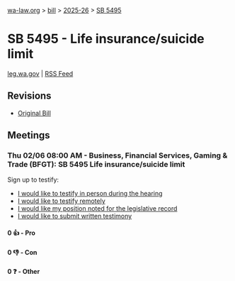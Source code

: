 [wa-law.org](/) > [bill](/bill/) > [2025-26](/bill/2025-26/) > [SB 5495](/bill/2025-26/sb/5495/)

# SB 5495 - Life insurance/suicide limit
[leg.wa.gov](https://app.leg.wa.gov/billsummary?BillNumber=5495&Year=2025&Initiative=false) | [RSS Feed](./rss.xml)

## Revisions
* [Original Bill](1/)

## Meetings
### Thu 02/06 08:00 AM - Business, Financial Services, Gaming & Trade (BFGT): SB 5495 Life insurance/suicide limit
Sign up to testify:
* [I would like to testify in person during the hearing](https://app.leg.wa.gov/csi/Testifier/Add?chamber=House&mId=32664&aId=163064&caId=25515&tId=1)
* [I would like to testify remotely](https://app.leg.wa.gov/csi/Testifier/Add?chamber=House&mId=32664&aId=163064&caId=25515&tId=2)
* [I would like my position noted for the legislative record](https://app.leg.wa.gov/csi/Testifier/Add?chamber=House&mId=32664&aId=163064&caId=25515&tId=3)
* [I would like to submit written testimony](https://app.leg.wa.gov/csi/Testifier/Add?chamber=House&mId=32664&aId=163064&caId=25515&tId=4)

#### 0 👍 - Pro

#### 0 👎 - Con

#### 0 ❓ - Other
